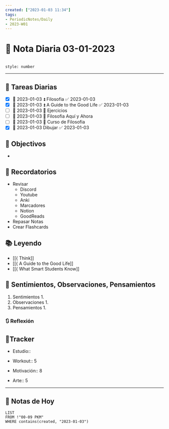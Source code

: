 ```yaml
---
created: ["2023-01-03 11:34"]
tags:
- PeriodicNotes/Daily
- 2023-W01
---
```


# 📅 Nota Diaria 03-01-2023
```toc

style: number

```

---
## 🔷 Tareas Diarias
- [x] 📅 2023-01-03 ⏫ Filosofia ✅ 2023-01-03
- [x] 📅 2023-01-03 ⏫ A Guide to the Good Life ✅ 2023-01-03
- [ ] 📅 2023-01-03 🔼 Ejercicios
- [ ] 📅 2023-01-03 🔽 Filosofia Aquí y Ahora
- [ ] 📅 2023-01-03 🔽 Curso de Filosofia
- [x] 📅 2023-01-03 Dibujar ✅ 2023-01-03

## 🎯 Objectivos
- 
## 📕 Recordatorios
- Revisar
	- Discord
	- Youtube
	- Anki
	- Marcadores
	- Notion
	- GoodReads
- Repasar Notas
- Crear Flashcards

## 📚 Leyendo
- [[{ Think]]
- [[{ A Guide to the Good Life]]
- [[{ What Smart Students Know]]
## 💬 Sentimientos, Observaciones, Pensamientos 
1. Sentimientos
	1. 
2. Observaciones
	1. 
3. Pensamientos
	1. 
### 🔃 Reflexión

## 🔷Tracker

- Estudio::

- Workout:: 5

- Motivación:: 8

- Arte:: 5
---

## 📅 Notas de Hoy
```dataview
LIST 
FROM !"00-09 PKM" 
WHERE contains(created, "2023-01-03")
```
